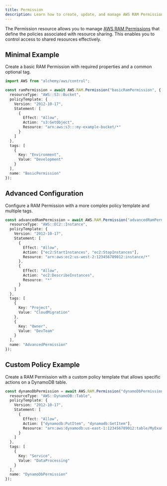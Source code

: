 ```yaml
---
title: Permission
description: Learn how to create, update, and manage AWS RAM Permissions using Alchemy Cloud Control.
---
```


The Permission resource allows you to manage [AWS RAM Permissions](https://docs.aws.amazon.com/ram/latest/userguide/) that define the policies associated with resource sharing. This enables you to control access to shared resources effectively.

## Minimal Example

Create a basic RAM Permission with required properties and a common optional tag.

```ts
import AWS from "alchemy/aws/control";

const ramPermission = await AWS.RAM.Permission("basicRamPermission", {
  resourceType: "AWS::S3::Bucket",
  policyTemplate: {
    Version: "2012-10-17",
    Statement: [
      {
        Effect: "Allow",
        Action: "s3:GetObject",
        Resource: "arn:aws:s3:::my-example-bucket/*"
      }
    ]
  },
  tags: [
    {
      Key: "Environment",
      Value: "Development"
    }
  ],
  name: "BasicPermission"
});
```

## Advanced Configuration

Configure a RAM Permission with a more complex policy template and multiple tags.

```ts
const advancedRamPermission = await AWS.RAM.Permission("advancedRamPermission", {
  resourceType: "AWS::EC2::Instance",
  policyTemplate: {
    Version: "2012-10-17",
    Statement: [
      {
        Effect: "Allow",
        Action: ["ec2:StartInstances", "ec2:StopInstances"],
        Resource: "arn:aws:ec2:us-west-2:123456789012:instance/*"
      },
      {
        Effect: "Allow",
        Action: "ec2:DescribeInstances",
        Resource: "*"
      }
    ]
  },
  tags: [
    {
      Key: "Project",
      Value: "CloudMigration"
    },
    {
      Key: "Owner",
      Value: "DevTeam"
    }
  ],
  name: "AdvancedPermission"
});
```

## Custom Policy Example

Create a RAM Permission with a custom policy template that allows specific actions on a DynamoDB table.

```ts
const dynamoDbPermission = await AWS.RAM.Permission("dynamoDbPermission", {
  resourceType: "AWS::DynamoDB::Table",
  policyTemplate: {
    Version: "2012-10-17",
    Statement: [
      {
        Effect: "Allow",
        Action: ["dynamodb:PutItem", "dynamodb:GetItem"],
        Resource: "arn:aws:dynamodb:us-east-1:123456789012:table/MyExampleTable"
      }
    ]
  },
  tags: [
    {
      Key: "Service",
      Value: "DataProcessing"
    }
  ],
  name: "DynamoDbPermission"
});
```
